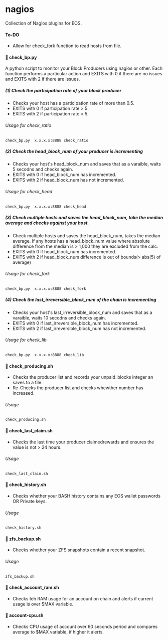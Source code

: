 # nagios

Collection of Nagios plugins for EOS.

#### To-DO

* Allow for check_fork function to read hosts from file.


####  📌 check_bp.py


A python script to monitor your Block Producers using nagios or other.
Each function performs a particular action and EXITS with 0 if there are no issues and EXITS with 2 if there are issues. 



#####  (1) Check the participation rate of your block producer 

* Checks your host has a participation rate of more than 0.5.
* EXITS with 0 if participation rate > 5.
* EXITS with 2 if participation rate < 5.

###### Usage for check_ratio
`check_bp.py  x.x.x.x:8888 check_ratio`



#####  (2) Check the head_block_num of your producer is incrementing 

* Checks your host's head_block_num and saves that as a varaible, waits 5 secodns and checks again.
* EXITS with 0 if head_block_num has incremented. 
* EXITS with 2 if head_block_num has not incremented. 

###### Usage for check_head
`check_bp.py  x.x.x.x:8888 check_head`



#####  (3) Check multiple hosts and saves the head_block_num, take the median average and checks against your host.

* Check multiple hosts and saves the head_block_num, takes the median average. If any hosts has a head_block_num value where absolute difference from the median is > 1,000 they are excluded from the calc.
* EXITS with 0 if head_block_num has incremented. 
* EXITS with 2 if head_block_num difference is out of bounds(> abs(5) of average)

###### Usage for check_fork
`check_bp.py  x.x.x.x:8888 check_fork`


#####  (4) Check the last_irreversible_block_num of the chain is incrementing 

* Checks your host's last_irreversible_block_num and saves that as a varaible, waits 10 secodns and checks again.
* EXITS with 0 if last_irreversible_block_num has incremented. 
* EXITS with 2 if last_irreversible_block_num has not incremented. 

###### Usage for check_lib
`check_bp.py  x.x.x.x:8888 check_lib`


####  📌 check_producing.sh

* Checks the producer list and records your unpaid_blocks integer an saves to a file.
* Re-Checks the producer list and checks whewther number has increased. 

###### Usage 
`check_producing.sh`


####  📌 check_last_claim.sh

* Checks the last time your producer claimedrewards and ensures the value is not > 24 hours.

###### Usage 
`check_last_claim.sh`

####  📌 check_history.sh

* Checks whether your BASH history contains any EOS wallet passwords OR Private keys.

###### Usage 
`check_history.sh`

####  📌 zfs_backup.sh

* Checks whether your ZFS snapshots contain a recent snapshot.

###### Usage 
`zfs_backup.sh`


####  📌 check_account_ram.sh

* Checks teh RAM usage for an account on chain and alerts if current usage is over $MAX variable.

####  📌 account-cpu.sh

* Checks CPU usage of account over 60 seconds period and compares average to $MAX variable, if higher it alerts.


